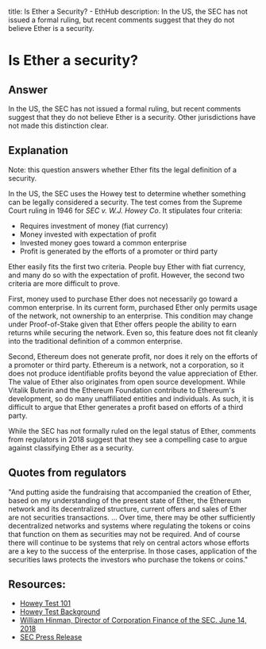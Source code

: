 title: Is Ether a Security? - EthHub
description: In the US, the SEC has not issued a formal ruling, but recent comments suggest that they do not believe Ether is a security.

# Is Ether a security?

## Answer

In the US, the SEC has not issued a formal ruling, but recent comments suggest that they do not believe Ether is a security. Other jurisdictions have not made this distinction clear.

## Explanation

Note: this question answers whether Ether fits the legal definition of a security.

In the US, the SEC uses the Howey test to determine whether something can be legally considered a security. The test comes from the Supreme Court ruling in 1946 for _SEC v. W.J. Howey Co_. It stipulates four criteria:

* Requires investment of money \(fiat currency\)
* Money invested with expectation of profit
* Invested money goes toward a common enterprise
* Profit is generated by the efforts of a promoter or third party

Ether easily fits the first two criteria. People buy Ether with fiat currency, and many do so with the expectation of profit. However, the second two criteria are more difficult to prove.

First, money used to purchase Ether does not necessarily go toward a common enterprise. In its current form, purchased Ether only permits usage of the network, not ownership to an enterprise. This condition may change under Proof-of-Stake given that Ether offers people the ability to earn returns while securing the network. Even so, this feature does not fit cleanly into the traditional definition of a common enterprise.

Second, Ethereum does not generate profit, nor does it rely on the efforts of a promoter or third party. Ethereum is a network, not a corporation, so it does not produce identifiable profits beyond the value appreciation of Ether. The value of Ether also originates from open source development. While Vitalik Buterin and the Ethereum Foundation contribute to Ethereum's development, so do many unaffiliated entities and individuals. As such, it is difficult to argue that Ether generates a profit based on efforts of a third party.

While the SEC has not formally ruled on the legal status of Ether, comments from regulators in 2018 suggest that they see a compelling case to argue against classifying Ether as a security.

## Quotes from regulators

"And putting aside the fundraising that accompanied the creation of Ether, based on my understanding of the present state of Ether, the Ethereum network and its decentralized structure, current offers and sales of Ether are not securities transactions. ... Over time, there may be other sufficiently decentralized networks and systems where regulating the tokens or coins that function on them as securities may not be required. And of course there will continue to be systems that rely on central actors whose efforts are a key to the success of the enterprise. In those cases, application of the securities laws protects the investors who purchase the tokens or coins."

## Resources:

* [Howey Test 101](https://consumer.findlaw.com/securities-law/what-is-the-howey-test.html)
* [Howey Test Background](https://en.wikipedia.org/wiki/SEC_v._W._J._Howey_Co.)
* [William Hinman, Director of Corporation Finance of the SEC. June 14, 2018](https://www.sec.gov/news/speech/speech-hinman-061418)
* [SEC Press Release](https://www.sec.gov/news/speech/speech-hinman-061418)


